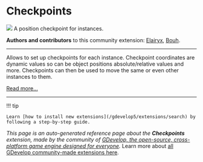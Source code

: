 # Checkpoints

<img src="https://resources.gdevelop-app.com/assets/Icons/flag-variant.svg" class="extension-icon"></img>
A position checkpoint for instances.

**Authors and contributors** to this community extension: [Elairyx](https://gd.games/Elairyx), [Bouh](https://gd.games/Bouh).

---

Allows to set up checkpoints for each instance.
Checkpoint coordinates are dynamic values so can be object positions absolute/relative values and more.
Checkpoints can then be used to move the same or even other instances to them.

[Read more...](http://elairyx.com/gdev-ext/checkpoints.html)

---

!!! tip

    Learn [how to install new extensions](/gdevelop5/extensions/search) by following a step-by-step guide.

*This page is an auto-generated reference page about the **Checkpoints** extension, made by the community of [GDevelop, the open-source, cross-platform game engine designed for everyone](https://gdevelop.io/).* Learn more about [all GDevelop community-made extensions here](/gdevelop5/extensions).